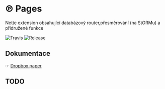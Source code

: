 # ℗ Pages
Nette extension obsahující databázový router,přesměrování (na StORMu) a přidružené funkce

![Travis](https://travis-ci.org/liquiddesign/pages.svg?branch=master)
![Release](https://img.shields.io/github/v/release/liquiddesign/pages.svg?1)

## Dokumentace
☞ [Dropbox paper](https://paper.dropbox.com/doc/Pages--A4PbEAug0H8rppKxTOaNirg3Ag-Q0ENeJf1MhYyDKytrSakK)

## TODO